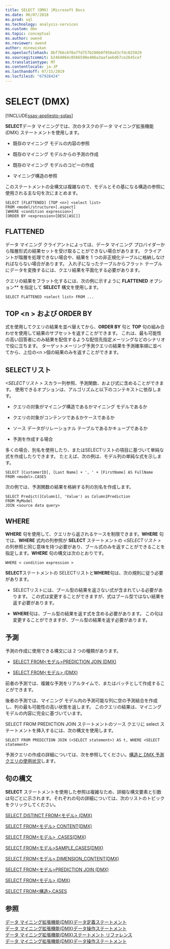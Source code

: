 ```yaml
---
title: SELECT (DMX) |Microsoft Docs
ms.date: 06/07/2018
ms.prod: sql
ms.technology: analysis-services
ms.custom: dmx
ms.topic: conceptual
ms.author: owend
ms.reviewer: owend
author: minewiskan
ms.openlocfilehash: 8bf766c6f0a7fd757b280b0f950a43cfdc025929
ms.sourcegitcommit: b2464064c0566590e486a3aafae6d67ce2645cef
ms.translationtype: MT
ms.contentlocale: ja-JP
ms.lasthandoff: 07/15/2019
ms.locfileid: "67928424"
---
```

# <a name="select-dmx"></a>SELECT (DMX)
[!INCLUDE[ssas-appliesto-sqlas](../includes/ssas-appliesto-sqlas.md)]

  **SELECT**データ マイニングでは、次のタスクのデータ マイニング拡張機能 (DMX) ステートメントを使用します。  
  
-   既存のマイニング モデルの内容の参照  
  
-   既存のマイニング モデルからの予測の作成  
  
-   既存のマイニング モデルのコピーの作成  
  
-   マイニング構造の参照  
  
 このステートメントの全構文は複雑なので、モデルとその基になる構造の参照に使用される主な句を次にまとめます。  
  
```  
SELECT [FLATTENED] [TOP <n>] <select list>  
FROM <model/structure>[.aspect]  
[WHERE <condition expression>]  
[ORDER BY <expression>[DESC|ASC]]  
```  
  
## <a name="flattened"></a>FLATTENED  
 データ マイニング クライアントによっては、データ マイニング プロバイダーから階層形式の結果セットを受け取ることができない場合があります。 クライアントが階層を処理できない場合や、結果を 1 つの非正規化テーブルに格納しなければならない場合があります。 入れ子になったテーブルからフラット テーブルにデータを変換するには、クエリ結果を平面化する必要があります。  
  
 クエリの結果をフラット化するには、次の例に示すように **FLATTENED** オプション** を指定して **SELECT** 構文を使用します。  
  
```  
SELECT FLATTENED <select list> FROM ...  
```  
  
## <a name="top-n-and-order-by"></a>TOP \<n > および ORDER BY  
 式を使用してクエリの結果を並べ替えてから、**ORDER BY** 句と **TOP** 句の組み合わせを使用して結果のサブセットを返すことができます。 これは、最も可能性の高い回答者にのみ結果を配信するような配信先指定メーリングなどのシナリオで役に立ちます。 ターゲットメーリング予測クエリの結果を予測確率順に並べてから、上位の\<n >個の結果のみを返すことができます。  
  
## <a name="select-list"></a>SELECTリスト  
 *\<SELECTリスト >* スカラー列参照、予測関数、および式に含めることができます。 使用できるオプションは、アルゴリズムと以下のコンテキストに依存します。  
  
-   クエリの対象がマイニング構造であるかマイニング モデルであるか  
  
-   クエリの対象がコンテンツであるかケースであるか  
  
-   ソース データがリレーショナル テーブルであるかキューブであるか  
  
-   予測を作成する場合  
  
 多くの場合、別名を使用したり、またはSELECTリストの項目に基づいて単純な式を作成したりできます。 たとえば、次の例は、モデル列の単純な式を示します。  
  
```  
SELECT [CustomerID], [Last Name] + ', ' + [FirstName] AS FullName  
FROM <model>.CASES  
```  
  
 次の例では、予測関数の結果を格納する列の別名を作成します。  
  
```  
SELECT Predict([Column1], 'Value') as Column1Prediction  
FROM MyModel  
JOIN <source data query>  
```  
  
## <a name="where"></a>WHERE  
 **WHERE** 句を使用して、クエリから返されるケースを制限できます。**WHERE** 句では、**WHERE** 式内の列参照が **SELECT** ステートメントの *\<SELECTリスト >* の列参照と同じ意味を持つ必要があり、ブール式のみを返すことができることを指定します。**WHERE** 句の構文は次のとおりです。  
  
```  
WHERE < condition expression >  
```  
  
 **SELECT**ステートメントの SELECTリストと**WHERE**句は、次の規則に従う必要があります。
  
-   SELECTリストには、ブール型の結果を返さない式が含まれている必要があります。 この式は変更することができますが、式はブール型ではない結果を返す必要があります。  
  
-   **WHERE**句は、ブール型の結果を返す式を含める必要があります。 この句は変更することができますが、ブール型の結果を返す必要があります。  
  
## <a name="predictions"></a>予測  
 予測の作成に使用できる構文には 2 つの種類があります。  
  
-   [SELECT FROM&#60;モデル&#62;PREDICTION JOIN &#40;DMX&#41;](../dmx/select-from-model-prediction-join-dmx.md)  
  
-   [SELECT FROM&#60;モデル&#62; &#40;DMX&#41;](../dmx/select-from-model-dmx.md)  
  
 前者の予測では、複雑な予測をリアルタイムで、またはバッチとして作成することができます。  
  
 後者の予測では、マイニング モデル内の予測可能な列に空の予測結合を作成し、列の最も可能性の高い状態を返します。 このクエリの結果は、マイニング モデルの内容に完全に基づいています。  
  
 SELECT FROM PREDICTION JOIN ステートメントのソース クエリに select ステートメントを挿入するには、次の構文を使用します。  
  
```  
SELECT FROM PREDICTION JOIN (<SELECT statement>) AS t, WHERE <SELECT statement>  
```  
  
 予測クエリの作成の詳細については、次を参照してください。[構造と DMX 予測クエリの使用状況](../dmx/structure-and-usage-of-dmx-prediction-queries.md)します。  
  
## <a name="clause-syntax"></a>句の構文  
 **SELECT** ステートメントを使用した参照は複雑なため、詳細な構文要素と引数は句ごとに示されます。それぞれの句の詳細については、次のリストのトピックをクリックしてください。 
  
 [SELECT DISTINCT FROM&#60;モデル&#62; &#40;DMX&#41;](../dmx/select-distinct-from-model-dmx.md)  
  
 [SELECT FROM<モデル> CONTENT(DMX)](../dmx/select-from-model-content-dmx.md)
  
 [SELECT FROM<モデル> .CASES(DMX)](../dmx/select-from-model-cases-dmx.md)
  
 [SELECT FROM<モデル>SAMPLE_CASES(DMX)](../dmx/select-from-model-sample-cases-dmx.md)
  
 [SELECT FROM<モデル>.DIMENSION_CONTENT(DMX)](../dmx/select-from-model-dimension-content-dmx.md)
  
 [SELECT FROM&#60;モデル&#62;PREDICTION JOIN &#40;DMX&#41;](../dmx/select-from-model-prediction-join-dmx.md)  
  
 [SELECT FROM&#60;モデル&#62; &#40;DMX&#41;](../dmx/select-from-model-dmx.md)  
  
 [SELECT FROM<構造>.CASES](../dmx/select-from-structure-cases.md)
  
## <a name="see-also"></a>参照  
 [データ マイニング拡張機能&#40;DMX&#41;データ定義ステートメント](../dmx/dmx-statements-data-definition.md)   
 [データ マイニング拡張機能&#40;DMX&#41;データ操作ステートメント](../dmx/dmx-statements-data-manipulation.md)   
 [データ マイニング拡張機能&#40;DMX&#41;ステートメント リファレンス](../dmx/data-mining-extensions-dmx-statements.md)   
 [データ マイニング拡張機能&#40;DMX&#41;データ操作ステートメント](../dmx/dmx-statements-data-manipulation.md)  
  
  
